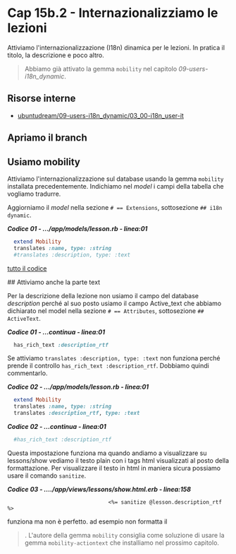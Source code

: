 # <a name="top"></a> Cap 15b.2 - Internazionalizziamo le lezioni

Attiviamo l'internazionalizzazione (I18n) dinamica per le lezioni.
In pratica il titolo, la descrizione e poco altro.

> Abbiamo già attivato la gemma `mobility` nel capitolo *09-users-i18n_dynamic*.



## Risorse interne

- [ubuntudream/09-users-i18n_dynamic/03_00-i18n_user-it]()



## Apriamo il branch



## Usiamo mobility

Attiviamo l'internazionalizzazione sul database usando la gemma `mobility` installata precedentemente.
Indichiamo nel *model* i campi della tabella che vogliamo tradurre. 

Aggiorniamo il *model* nella sezione `# == Extensions`, sottosezione `## i18n dynamic`.

***Codice 01 - .../app/models/lesson.rb - linea:01***

```ruby
  extend Mobility
  translates :name, type: :string
  #translates :description, type: :text
```

[tutto il codice](https://github.com/flaviobordonidev/leanpubabrandnewcms/blob/master/01-base/24-dynamic-i18n/02_01-models-eg_post.rb)




## Attiviamo anche la parte text

Per la descrizione della lezione non usiamo il campo del database *description* perché al suo posto usiamo il campo Active_text che abbiamo dichiarato nel model nella sezione `# == Attributes`, sottosezione `## ActiveText`.

***Codice 01 - ...continua - linea:01***

```ruby
  has_rich_text :description_rtf
```

Se attiviamo `translates :description, type: :text` non funziona perché prende il controllo `has_rich_text :description_rtf`. Dobbiamo quindi commentarlo.

***Codice 02 - .../app/models/lesson.rb - linea:01***

```ruby
  extend Mobility
  translates :name, type: :string
  translates :description_rtf, type: :text
```

***Codice 02 - ...continua - linea:01***

```ruby
  #has_rich_text :description_rtf
```

Questa impostazione funziona ma quando andiamo a visualizzare su lessons/show vediamo il testo plain con i tags html visualizzati al posto della formattazione. Per visualizzare il testo in html in maniera sicura possiamo usare il comando `sanitize`.

***Codice 03 - ..../app/views/lessons/show.html.erb - linea:158***

```html+erb
								<%= sanitize @lesson.description_rtf %>
```

funziona ma non è perfetto. ad esempio non formatta il <blockquote>.
L'autore della gemma `mobility` consiglia come soluzione di usare la gemma `mobility-actiontext` che installiamo nel prossimo capitolo.
